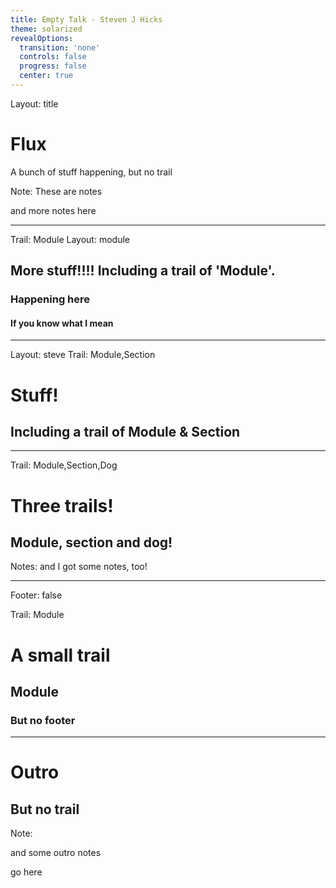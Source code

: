 ```yaml
---
title: Empty Talk - Steven J Hicks
theme: solarized
revealOptions:
  transition: 'none'
  controls: false
  progress: false
  center: true
---
```

Layout: title

# Flux

A bunch of stuff happening, but no trail

Note: These are notes

and more notes here

---

Trail: Module
Layout: module

## More stuff!!!! Including a trail of 'Module'.

### Happening here <!-- .element: class="fragment" -->

#### If you know what I mean <!-- .element: class="fragment" -->

---

Layout: steve
Trail: Module,Section

# Stuff!

## Including a trail of Module & Section

---

Trail: Module,Section,Dog

# Three trails!

## Module, section and dog!

Notes:
and I got some notes, too!

---

Footer: false

Trail: Module

# A small trail

## Module

### But no footer
---

# Outro

## But no trail

Note:

and some outro notes

go here
